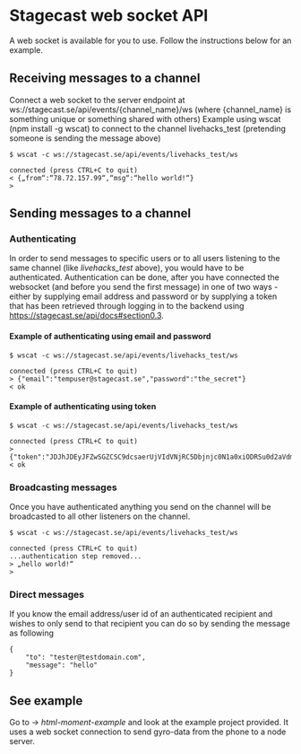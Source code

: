 # Stagecast web socket API
A web socket is available for you to use. Follow the instructions below for an example. 

## Receiving messages to a channel
Connect a web socket to the server endpoint at ws://stagecast.se/api/events/{channel_name}/ws (where {channel_name} is something unique or something shared with others)
Example using wscat (npm install -g wscat) to connect to the channel livehacks_test (pretending someone is sending the message above)

    $ wscat -c ws://stagecast.se/api/events/livehacks_test/ws 
    
    connected (press CTRL+C to quit)
    < {„from“:“78.72.157.99“,“msg“:“hello world!“}
    >

## Sending messages to a channel
### Authenticating

In order to send messages to specific users or to all users listening to the same channel (like _livehacks_test_ above), you would have to be authenticated. Authentication can be done, after you have connected the websocket (and before you send the first message) in one of two ways - either by supplying email address and password or by supplying a token that has been retrieved through logging in to the backend using https://stagecast.se/api/docs#section0.3. 

#### Example of authenticating using email and password

    $ wscat -c ws://stagecast.se/api/events/livehacks_test/ws 
    
    connected (press CTRL+C to quit)
    > {"email":"tempuser@stagecast.se","password":"the_secret"}
    < ok

#### Example of authenticating using token

    $ wscat -c ws://stagecast.se/api/events/livehacks_test/ws 
    
    connected (press CTRL+C to quit)
    > {"token":"JDJhJDEyJFZwSGZCSC9dcsaerUjVIdVNjRC5Dbjnjc0N1a0xiODRSu0d2aVdmQVV6nfr3MUgzM3ou"}
    < ok


### Broadcasting messages
Once you have authenticated anything you send on the channel will be broadcasted to all other listeners on the channel.  

    $ wscat -c ws://stagecast.se/api/events/livehacks_test/ws 
    
    connected (press CTRL+C to quit)
    ...authentication step removed...
    > „hello world!“
    >
    
### Direct messages
If you know the email address/user id of an authenticated recipient and wishes to only send to that recipient you can do
so by sending the message as following
```
{
	"to": "tester@testdomain.com",
	"message": "hello"
}
```
 
## See example
Go to -> *html-moment-example* and look at the example project provided. It uses a web socket connection to send gyro-data from the phone to a node server.
